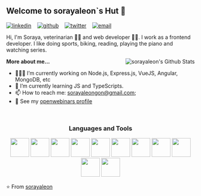 <h2>Welcome to sorayaleon`s Hut 👋</h2>

[![linkedin](https://user-images.githubusercontent.com/25087769/87172072-530a5080-c2dc-11ea-8e2c-8ee4dbf3394b.png)](https://www.linkedin.com/in/sorayaleongon/) &nbsp;&nbsp;
[![github](https://user-images.githubusercontent.com/25087769/87176037-2c4f1880-c2e2-11ea-8a13-41c90b711b9f.png)](https://github.com/sorayaleon/) &nbsp;&nbsp;
[![twitter](https://user-images.githubusercontent.com/25087769/87172407-de83e180-c2dc-11ea-9479-a894758266c3.png)](https://twitter.com/sorayaleongon) &nbsp;&nbsp;
[![email](https://user-images.githubusercontent.com/25087769/87174308-a4680f00-c2df-11ea-90b0-5fa1fa76d2f1.png)](mailto:sorayaleongon@gmail.com)

<p>Hi, I'm Soraya, veterinarian 👩‍⚕️ and web developer 👩‍💻. I work as a frontend developer. I like doing sports, biking, reading, playing the piano and watching series.</p>

<img align="right" src="https://github-readme-stats.vercel.app/api?username=sorayaleon&&show_icons=true&theme=radical" alt="sorayaleon's Github Stats">

**More about me...**

- 👨🏻‍💻 I’m currently working on Node.js, Express.js, VueJS, Angular, MongoDB, etc
- 🌱 I’m currently learning JS and TypeScripts.
- 📫 How to reach me: sorayaleongon@gmail.com;
- 👀 See my [openwebinars profile](https://openwebinars.net/@Qv0dwOqv/)

<br>

<h3 align="center"><strong> Languages and Tools </strong> </h3>
<p align="center">
  <img src="https://media.giphy.com/media/XEDIHHp3i8bVoEdxd7/giphy.gif" width="50">
  <img src="https://media3.giphy.com/media/kdFc8fubgS31b8DsVu/giphy.webp" width="50">
  <img src="https://media.giphy.com/media/VgGthkhUvGgOit7Y9i/giphy.gif" width="50">
  <img src="https://media3.giphy.com/media/ln7z2eWriiQAllfVcn/200w.webp" width="50">
  <img src="https://media.giphy.com/media/kHlrPbN9zaoOo7KXDo/giphy.gif" width="50">
  <img src="https://media.giphy.com/media/JqDcpPX8vWahUny0pE/giphy.gif" width="50">
  <img src="https://media.giphy.com/media/Sr8xDpMwVKOHUWDVRD/giphy.gif" width="50">
  <img src="https://media.giphy.com/media/fsEaZldNC8A1PJ3mwp/giphy.gif" width="50">
  <img src="https://media.giphy.com/media/XAxylRMCdpbEWUAvr8/giphy.gif" width="50">
  <img src="https://media.giphy.com/media/kH1DBkPNyZPOk0BxrM/giphy.gif" width="50">
  <img src="https://i.giphy.com/media/IdyAQJVN2kVPNUrojM/200.webp" width="50">
</p>

⭐️ From [sorayaleon](https://github.com/sorayaleon)
